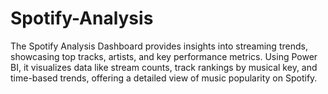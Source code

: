 # Spotify-Analysis
 The Spotify Analysis Dashboard provides insights into streaming trends, showcasing top tracks, artists, and key performance metrics. Using Power BI, it visualizes data like stream counts, track rankings by musical key, and time-based trends, offering a detailed view of music popularity on Spotify.

